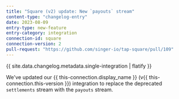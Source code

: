 ```yaml
---
title: "Square (v2) update: New `payouts` stream"
content-type: "changelog-entry"
date: 2023-08-09
entry-type: new-feature
entry-category: integration
connection-id: square
connection-version: 2
pull-request: "https://github.com/singer-io/tap-square/pull/109"
---
```

{{ site.data.changelog.metadata.single-integration | flatify }}

We've updated our {{ this-connection.display_name }} (v{{ this-connection.this-version }}) integration to replace the deprecated `settlements` stream with the `payouts` stream.